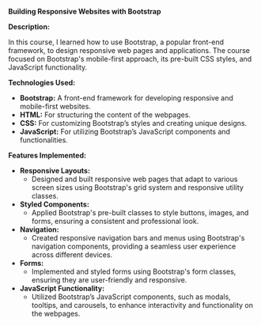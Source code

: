 <p><strong>Building Responsive Websites with Bootstrap</strong></p>
<p><strong>Description:</strong></p>
<p>In this course, I learned how to use Bootstrap, a popular front-end framework, to design responsive web pages and applications. The course focused on Bootstrap's mobile-first approach, its pre-built CSS styles, and JavaScript functionality.</p>

<p><strong>Technologies Used:</strong></p>
<ul>
  <li><strong>Bootstrap:</strong> A front-end framework for developing responsive and mobile-first websites.</li>
  <li><strong>HTML:</strong> For structuring the content of the webpages.</li>
  <li><strong>CSS:</strong> For customizing Bootstrap’s styles and creating unique designs.</li>
  <li><strong>JavaScript:</strong> For utilizing Bootstrap’s JavaScript components and functionalities.</li>
</ul>

<p><strong>Features Implemented:</strong></p>
<ul>
  <li><strong>Responsive Layouts:</strong>
    <ul>
      <li>Designed and built responsive web pages that adapt to various screen sizes using Bootstrap's grid system and responsive utility classes.</li>
    </ul>
  </li>
  <li><strong>Styled Components:</strong>
    <ul>
      <li>Applied Bootstrap's pre-built classes to style buttons, images, and forms, ensuring a consistent and professional look.</li>
    </ul>
  </li>
  <li><strong>Navigation:</strong>
    <ul>
      <li>Created responsive navigation bars and menus using Bootstrap's navigation components, providing a seamless user experience across different devices.</li>
    </ul>
  </li>
  <li><strong>Forms:</strong>
    <ul>
      <li>Implemented and styled forms using Bootstrap's form classes, ensuring they are user-friendly and responsive.</li>
    </ul>
  </li>
  <li><strong>JavaScript Functionality:</strong>
    <ul>
      <li>Utilized Bootstrap’s JavaScript components, such as modals, tooltips, and carousels, to enhance interactivity and functionality on the webpages.</li>
    </ul>
  </li>
</ul>
